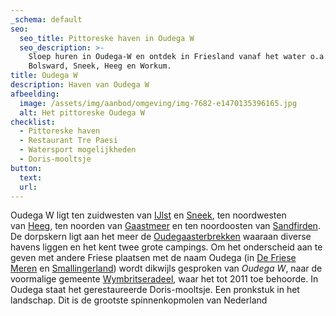 ```yaml
---
_schema: default
seo:
  seo_title: Pittoreske haven in Oudega W
  seo_description: >-
    Sloep huren in Oudega-W en ontdek in Friesland vanaf het water o.a.
    Bolsward, Sneek, Heeg en Workum.
title: Oudega W
description: Haven van Oudega W
afbeelding:
  image: /assets/img/aanbod/omgeving/img-7682-e1470135396165.jpg
  alt: Het pittoreske Oudega W
checklist:
  - Pittoreske haven
  - Restaurant Tre Paesi
  - Watersport mogelijkheden
  - Doris-mooltsje
button:
  text:
  url:
---
```


Oudega W ligt ten zuidwesten van&nbsp;<a target="_blank" rel="noopener" href="https://nl.wikipedia.org/wiki/IJlst_(stad)">IJlst</a>&nbsp;en&nbsp;<a target="_blank" rel="noopener" href="https://nl.wikipedia.org/wiki/Sneek_(stad)">Sneek</a>, ten noordwesten van&nbsp;<a target="_blank" rel="noopener" href="https://nl.wikipedia.org/wiki/Heeg">Heeg</a>, ten noorden van&nbsp;<a target="_blank" rel="noopener" href="https://nl.wikipedia.org/wiki/Gaastmeer">Gaastmeer</a>&nbsp;en ten noordoosten van&nbsp;<a target="_blank" rel="noopener" href="https://nl.wikipedia.org/wiki/Sandfirden">Sandfirden</a>. De dorpskern ligt aan het meer de&nbsp;<a target="_blank" rel="noopener" href="https://nl.wikipedia.org/wiki/Oudegaasterbrekken">Oudegaasterbrekken</a>&nbsp;waaraan diverse havens liggen en het kent twee grote campings. Om het onderscheid aan te geven met andere Friese plaatsen met de naam Oudega (in&nbsp;<a target="_blank" rel="noopener" href="https://nl.wikipedia.org/wiki/Oudega_(De_Friese_Meren)">De Friese Meren</a>&nbsp;en&nbsp;<a target="_blank" rel="noopener" href="https://nl.wikipedia.org/wiki/Oudega_(Smallingerland)">Smallingerland</a>) wordt dikwijls gesproken van&nbsp;*Oudega W*, naar de voormalige gemeente&nbsp;<a target="_blank" rel="noopener" href="https://nl.wikipedia.org/wiki/Wymbritseradeel_(gemeente_1984-2010)">Wymbritseradeel</a>, waar het tot 2011 toe behoorde. In Oudega staat het gerestaureerde Doris-mooltsje. Een pronkstuk in het landschap. Dit is de grootste spinnenkopmolen van Nederland
